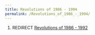```yaml
---
title: Revolutions of 1986 - 1994
permalink: /Revolutions_of_1986_-_1994/
---
```


1.  REDIRECT [Revolutions of 1986 -
    1992](Revolutions_of_1986_-_1992 "wikilink")